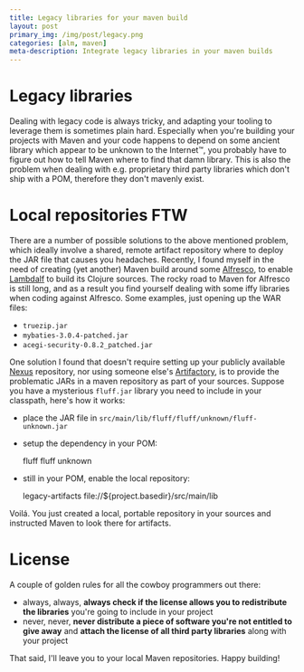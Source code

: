 ```yaml
---
title: Legacy libraries for your maven build
layout: post
primary_img: /img/post/legacy.png
categories: [alm, maven]
meta-description: Integrate legacy libraries in your maven builds
---
```


Legacy libraries
================

Dealing with legacy code is always tricky, and adapting your tooling to leverage them is sometimes plain hard. Especially when you're building your projects with Maven and your code happens to depend on some ancient library which appear to be unknown to the Internet™, you probably have to figure out how to tell Maven where to find that damn library. This is also the problem when dealing with e.g. proprietary third party libraries which don't ship with a POM, therefore they don't mavenly exist.

Local repositories FTW
======================

There are a number of possible solutions to the above mentioned problem, which ideally involve a shared, remote artifact repository where to deploy the JAR file that causes you headaches. Recently, I found myself in the need of creating (yet another) Maven build around some [Alfresco](http://www.alfresco.com), to enable [Lambdalf](http://skuro.tk/lambdalf/) to build its Clojure sources. The rocky road to Maven for Alfresco is still long, and as a result you find yourself dealing with some iffy libraries when coding against Alfresco. Some examples, just opening up the WAR files:

- `truezip.jar`
- `mybaties-3.0.4-patched.jar`
- `acegi-security-0.8.2_patched.jar`

One solution I found that doesn't require setting up your publicly available [Nexus](http://www.sonatype.org/nexus/) repository, nor using someone else's [Artifactory](http://www.jfrog.com/products.php), is to provide the problematic JARs in a maven repository as part of your sources. Suppose you have a mysterious `fluff.jar` library you need to include in your classpath, here's how it works:

* place the JAR file in `src/main/lib/fluff/fluff/unknown/fluff-unknown.jar`

* setup the dependency in your POM:

    <dependencies>
      <dependency>
        <groupId>fluff</groupId>
        <artifactId>fluff</artifactId>
        <version>unknown</version>
      </dependency>
    </dependencies>

* still in your POM, enable the local repository:

    <repositories>
      <repository>
        <id>legacy-artifacts</id>
        <url>file://${project.basedir}/src/main/lib</url>
      </repository>
    </repositories>

Voil&aacute;. You just created a local, portable repository in your sources and instructed Maven to look there for artifacts.

License
=======

A couple of golden rules for all the cowboy programmers out there:

* always, always, **always check if the license allows you to redistribute the libraries** you're going to include in your project
* never, never, **never distribute a piece of software you're not entitled to give away** and **attach the license of all third party libraries** along with your project

That said, I'll leave you to your local Maven repositories. Happy building!
